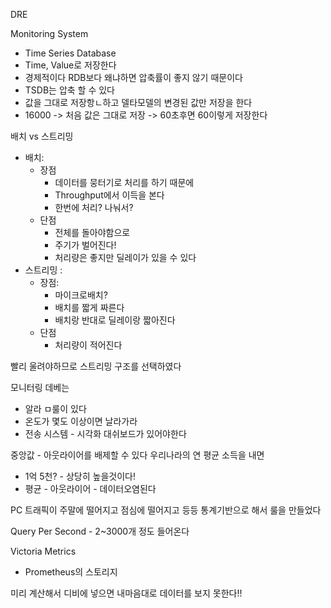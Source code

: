 
DRE

Monitoring System
- Time Series Database
- Time, Value로 저장한다
- 경제적이다 RDB보다 왜냐하면 압축률이 좋지 않기 때문이다
- TSDB는 압축 할 수 있다
- 값을 그대로 저장항ㄴ하고 델타모델의 변경된 값만 저장을 한다
- 16000 -> 처음 값은 그대로 저장 -> 60초후면 60이렇게 저장한다

배치 vs 스트리밍
- 배치: 
	- 장점
		- 데이터를 뭉터기로 처리를 하기 때문에 
		- Throughput에서 이득을 본다
		- 한번에 처리? 나눠서?
	- 단점
		- 전체를 돌아야함으로
		- 주기가 벌어진다! 
		- 처리량은 좋지만 딜레이가 있을 수 있다
- 스트리밍 : 
	- 장점: 
		- 마이크로배치?
		- 배치를 짧게 짜른다
		- 배치랑 반대로 딜레이랑 짧아진다
	- 단점
		- 처리량이 적어진다

빨리 울려야하므로 스트리밍 구조를 선택하였다


모니터링 데베는
- 알라 ㅁ룰이 있다
- 온도가 몇도 이상이면 날라가라
- 전송 시스템 - 시각화 대쉬보드가 있어야한다

중앙값 - 아웃라이어를 배제할 수 있다
우리나라의 연 평균 소득을 내면
- 1억 5천? - 상당히 높을것이다!
- 평균 - 아웃라이어 - 데이터오염된다

PC 트래픽이 주말에 떨어지고 점심에 떨어지고 등등 
통계기반으로 해서 룰을 만들었다

Query Per Second - 2~3000개 정도 들어온다

Victoria Metrics
- Prometheus의 스토리지

미리 계산해서 디비에 넣으면 내마음대로 데이터를 보지 못한다!!

